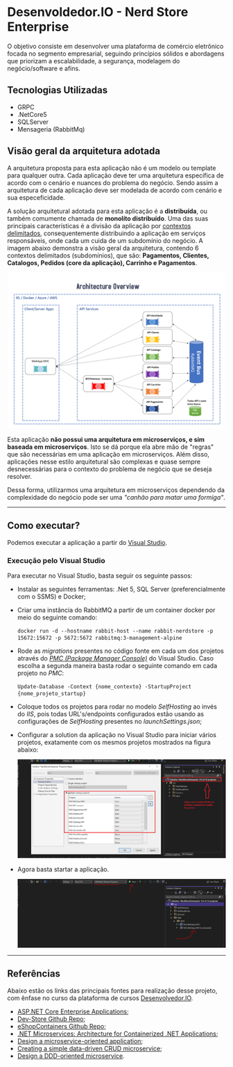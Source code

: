 # Desenvoldedor.IO - Nerd Store Enterprise
O objetivo consiste em desenvolver uma plataforma de comércio eletrônico focada no segmento empresarial, seguindo princípios sólidos e abordagens que priorizam a escalabilidade, a segurança,  modelagem do negócio/software e afins.

## Tecnologias Utilizadas

- GRPC
- .NetCore5
- SQLServer
- Mensageria (RabbitMq)

## Visão geral da arquitetura adotada

A arquitetura proposta para esta aplicação não é um modelo ou template para qualquer outra. Cada aplicação deve ter uma arquitetura específica de acordo com o cenário e nuances do problema do negócio. Sendo assim a arquitetura de cada aplicação deve ser modelada de acordo com cenário e sua especeficidade.

A solução arquitetural adotada para esta aplicação é a **distribuída**, ou também comumente chamada de **monolíto distribuído**. Uma das suas principais características é a divisão da aplicação por [contextos delimitados](https://www.eduardopires.net.br/2016/03/ddd-bounded-context/), consequentemente distribuindo a aplicação em serviços responsáveis, onde cada um cuida de um subdomínio do negócio. A imagem abaixo demonstra a visão geral da arquitetura, contendo 6 contextos delimitados (subdomínios), que são: **Pagamentos, Clientes, Catalogos, Pedidos (core da aplicação), Carrinho e Pagamentos**.

![Arquitetura da aplicação](./docs/arquitetura-aplicacao.png)

Esta aplicação **não possui uma arquitetura em microserviços, e sim baseada em microserviços**. Isto se dá porque ela abre mão de "regras" que são necessárias em uma aplicação em microserviços. Além disso, aplicações nesse estilo arquitetural são complexas e quase sempre desnecessárias para o contexto do problema de negócio que se deseja resolver.


Dessa forma, utilizarmos uma arquitetura em microserviços dependendo da complexidade do negócio pode ser uma *"canhão para matar uma formiga"*.

<hr>

## Como executar?

Podemos executar a aplicação a partir do [Visual Studio](https://visualstudio.microsoft.com/pt-br/downloads/).

### Execução pelo Visual Studio

Para executar no Visual Studio, basta seguir os seguinte passos:

- Instalar as seguintes ferramentas: .Net 5, SQL Server (preferencialmente com o SSMS) e Docker;
- Criar uma instância do RabbitMQ a partir de um container docker por meio do seguinte comando:

    ```
    docker run -d --hostname rabbit-host --name rabbit-nerdstore -p 15672:15672 -p 5672:5672 rabbitmq:3-management-alpine
    ```

- Rode as *migrations* presentes no código fonte em cada um dos projetos através do [*PMC (Package Manager Console)*](https://www.learnentityframeworkcore.com/migrations/commands/pmc-commands) do Visual Studio. Caso escolha a segunda maneira basta rodar o seguinte comando em cada projeto no *PMC*:

    ```
    Update-Database -Context {nome_contexto} -StartupProject {nome_projeto_startup}
    ```

- Coloque todos os projetos para rodar no modelo *SelfHosting* ao invés do *IIS*, pois todas URL's/endpoints configurados estão usando as configurações de *SelfHosting* presentes no *launchSettings.json*;
- Configurar a solution da aplicação no Visual Studio para iniciar vários projetos, exatamente com os mesmos projetos mostrados na figura abaixo:

    ![Selecionando os projetos para executar no visual studio](./docs/executar-aplicacao-visual-studio-1.png)

- Agora basta startar a aplicação. 

    ![Startar a aplicação com N projetos](./docs/executar-aplicacao-visual-studio-2.png)
<hr>

## Referências

Abaixo estão os links das principais fontes para realização desse projeto, com ênfase no curso da plataforma de cursos [Desenvolvedor.IO](https://desenvolvedor.io/).

- [ASP.NET Core Enterprise Applications](https://desenvolvedor.io/curso-online-asp-net-core-enterprise-applications);
- [Dev-Store Github Repo](https://github.com/desenvolvedor-io/dev-store);
- [eShopContainers Github Repo](https://github.com/dotnet-architecture/eShopOnContainers);
- [.NET Microservices: Architecture for Containerized .NET Applications](https://docs.microsoft.com/en-us/dotnet/architecture/microservices/);
- [Design a microservice-oriented application](https://docs.microsoft.com/en-us/dotnet/architecture/microservices/multi-container-microservice-net-applications/microservice-application-design);
- [Creating a simple data-driven CRUD microservice](https://docs.microsoft.com/en-us/dotnet/architecture/microservices/multi-container-microservice-net-applications/data-driven-crud-microservice);
- [Design a DDD-oriented microservice](https://docs.microsoft.com/en-us/dotnet/architecture/microservices/microservice-ddd-cqrs-patterns/ddd-oriented-microservice).